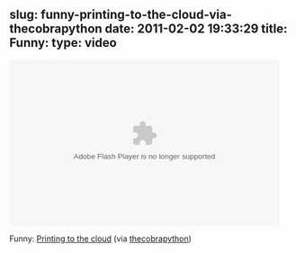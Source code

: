 slug: funny-printing-to-the-cloud-via-thecobrapython
date: 2011-02-02 19:33:29
title: Funny: 
type: video
---

<object width="480" height="295"><param name="movie" value="http://www.youtube.com/e/f5-eqSfyeAg"></param><param name="allowFullScreen" value="true"></param><param name="allowscriptaccess" value="always"></param><embed src="http://www.youtube.com/e/f5-eqSfyeAg" type="application/x-shockwave-flash" width="480" height="295" allowscriptaccess="always" allowfullscreen="true"></embed></object>

Funny: [Printing to the cloud](http://www.youtube.com/watch?v=f5-eqSfyeAg&feature=player_embedded) (via [thecobrapython](http://youtube.com/user/thecobrapython))
